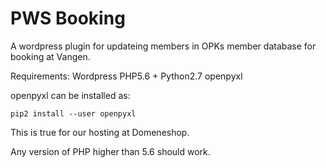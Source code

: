 PWS Booking
===

A wordpress plugin for updateing members in OPKs member database for booking at Vangen.

Requirements:
  Wordpress
  PHP5.6 +
  Python2.7
  openpyxl

openpyxl can be installed as:
```
pip2 install --user openpyxl
```
This is true for our hosting at Domeneshop.

Any version of PHP higher than 5.6 should work.
